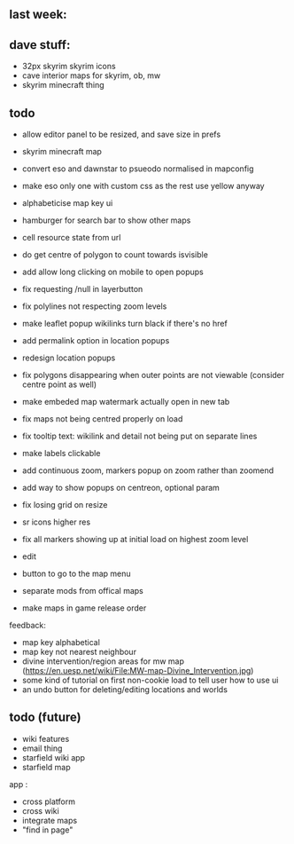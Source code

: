 

## last week:







## dave stuff:

- 32px skyrim skyrim icons
- cave interior maps for skyrim, ob, mw
- skyrim minecraft thing


## todo

- allow editor panel to be resized, and save size in prefs

- skyrim minecraft map
- convert eso and dawnstar to psueodo normalised in mapconfig



- make eso only one with custom css as the rest use yellow anyway



- alphabeticise map key ui
- hamburger for search bar to show other maps

- cell resource state from url
- do get centre of polygon to count towards isvisible
- add allow long clicking on mobile to open popups
- fix requesting /null in layerbutton
- fix polylines not respecting zoom levels
- make leaflet popup wikilinks turn black if there's no href
- add permalink option in location popups
- redesign location popups
- fix polygons disappearing when outer points are not viewable (consider centre point as well)
- make embeded map watermark actually open in new tab
- fix maps not being centred properly on load
- fix tooltip text: wikilink and detail not being put on separate lines
- make labels clickable
- add continuous zoom, markers popup on zoom rather than zoomend
- add way to show popups on centreon, optional param
- fix losing grid on resize
- sr icons higher res
- fix all markers showing up at initial load on highest zoom level
- edit
- button to go to the map menu
- separate mods from offical maps
- make maps in game release order

feedback:
- map key alphabetical
- map key not nearest neighbour
- divine intervention/region areas for mw map (https://en.uesp.net/wiki/File:MW-map-Divine_Intervention.jpg)
- some kind of tutorial on first non-cookie load to tell user how to use ui
- an undo button for deleting/editing locations and worlds
## todo (future)
- wiki features
- email thing
- starfield wiki app
- starfield map

app :
- cross platform
- cross wiki
- integrate maps
- "find in page"